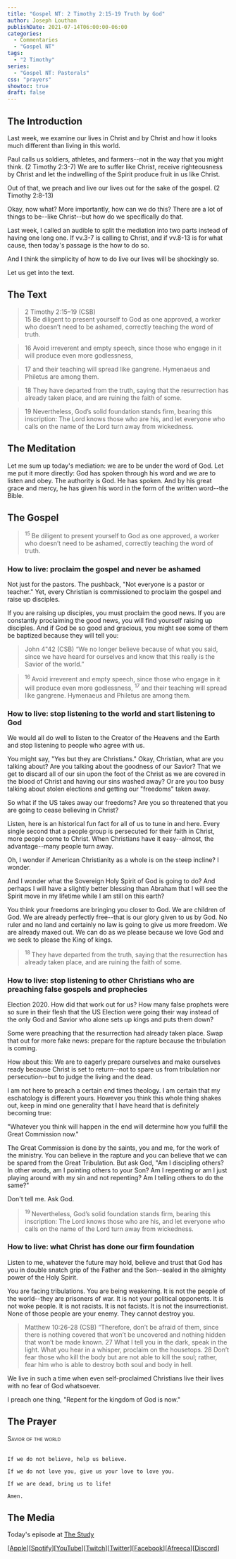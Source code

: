 ```yaml
---
title: "Gospel NT: 2 Timothy 2:15-19 Truth by God"
author: Joseph Louthan
publishDate: 2021-07-14T06:00:00-06:00
categories:
  - Commentaries
  - "Gospel NT"
tags:
  - "2 Timothy"
series:
  - "Gospel NT: Pastorals"
css: "prayers"
showtoc: true
draft: false
---
```

## The Introduction

Last week, we examine our lives in Christ and by Christ and how it looks much different than living in this world.

Paul calls us soldiers, athletes, and farmers--not in the way that you might think. (2 Timothy 2:3-7) We are to suffer like Christ, receive righteousness by Christ and let the indwelling of the Spirit produce fruit in us like Christ.

Out of that, we preach and live our lives out for the sake of the gospel. (2 Timothy 2:8-13)

Okay, now what? More importantly, how can we do this? There are a lot of things to be--like Christ--but how do we specifically do that.

Last week, I called an audible to split the mediation into two parts instead of having one long one. If vv.3-7 is calling to Christ, and if vv.8-13 is for what cause, then today's passage is the how to do so.

And I think the simplicity of how to do live our lives will be shockingly so.

Let us get into the text.

## The Text

>2 Timothy 2:15–19 (CSB)  
> 15  Be diligent to present yourself to God as one approved, a worker who doesn’t need to be ashamed, correctly teaching the word of truth. 

> 16  Avoid irreverent and empty speech, since those who engage in it will produce even more godlessness, 

> 17  and their teaching will spread like gangrene. Hymenaeus and Philetus are among them. 

> 18  They have departed from the truth, saying that the resurrection has already taken place, and are ruining the faith of some. 

> 19  Nevertheless, God’s solid foundation stands firm, bearing this inscription: The Lord knows those who are his, and let everyone who calls on the name of the Lord turn away from wickedness.

## The Meditation

Let me sum up today's mediation: we are to be under the word of God. Let me put it more directly: God has spoken through his word and we are to listen and obey. The authority is God. He has spoken. And by his great grace and mercy, he has given his word in the form of the written word--the Bible.

## The Gospel

><sup> 15 </sup> Be diligent to present yourself to God as one approved, a worker who doesn’t need to be ashamed, correctly teaching the word of truth.

### How to live: proclaim the gospel and never be ashamed

Not just for the pastors. The pushback, "Not everyone is a pastor or teacher." Yet, every Christian is commissioned to proclaim the gospel and raise up disciples.

If you are raising up disciples, you must proclaim the good news. If you are constantly proclaiming the good news, you will find yourself raising up disciples. And if God be so good and gracious, you might see some of them be baptized because they will tell you:

>John 4"42 (CSB) “We no longer believe because of what you said, since we have heard for ourselves and know that this really is the Savior of the world.”

><sup> 16 </sup> Avoid irreverent and empty speech, since those who engage in it will produce even more godlessness, <sup> 17 </sup> and their teaching will spread like gangrene. Hymenaeus and Philetus are among them. 

### How to live: stop listening to the world and start listening to God

We would all do well to listen to the Creator of the Heavens and the Earth and stop listening to people who agree with us.

You might say, "Yes but they are Christians." Okay, Christian, what are you talking about? Are you talking about the goodness of our Savior? That we get to discard all of our sin upon the foot of the Christ as we are covered in the blood of Christ and having our sins washed away? Or are you too busy talking about stolen elections and getting our "freedoms" taken away.

So what if the US takes away our freedoms? Are you so threatened that you are going to cease believing in Christ?

Listen, here is an historical fun fact for all of us to tune in and here. Every single second that a people group is persecuted for their faith in Christ, more people come to Christ. When Christians have it easy--almost, the advantage--many people turn away.

Oh, I wonder if American Christianity as a whole is on the steep incline? I wonder.

And I wonder what the Sovereign Holy Spirit of God is going to do? And perhaps I will have a slightly better blessing than Abraham that I will see the Spirit move in my lifetime while I am still on this earth?

You think your freedoms are bringing you closer to God. We are children of God. We are already perfectly free--that is our glory given to us by God. No ruler and no land and certainly no law is going to give us more freedom. We are already maxed out. We can do as we please because we love God and we seek to please the King of kings.

><sup> 18 </sup> They have departed from the truth, saying that the resurrection has already taken place, and are ruining the faith of some.

### How to live: stop listening to other Christians who are preaching false gospels and prophecies

Election 2020. How did that work out for us? How many false prophets were so sure in their flesh that the US Election were going their way instead of the only God and Savior who alone sets up kings and puts them down?

Some were preaching that the resurrection had already taken place. Swap that out for more fake news: prepare for the rapture because the tribulation is coming.

How about this: We are to eagerly prepare ourselves and make ourselves ready because Christ is set to return--not to spare us from tribulation nor persecution--but to judge the living and the dead.

I am not here to preach a certain end times theology. I am certain that my eschatology is different yours. However you think this whole thing shakes out, keep in mind one generality that I have heard that is definitely becoming true:

"Whatever you think will happen in the end will determine how you fulfill the Great Commission now."

The Great Commission is done by the saints, you and me, for the work of the ministry. You can believe in the rapture and you can believe that we can be spared from the Great Tribulation. But ask God, "Am I discipling others? In other words, am I pointing others to your Son? Am I repenting or am I just playing around with my sin and not repenting? Am I telling others to do the same?"

Don't tell me. Ask God.

><sup> 19 </sup> Nevertheless, God’s solid foundation stands firm, bearing this inscription: The Lord knows those who are his, and let everyone who calls on the name of the Lord turn away from wickedness.

### How to live: what Christ has done our firm foundation

Listen to me, whatever the future may hold, believe and trust that God has you in double snatch grip of the Father and the Son--sealed in the almighty power of the Holy Spirit.

You are facing tribulations. You are being weakening. It is not the people of the world--they are prisoners of war. It is not your political opponents. It is not woke people. It is not racists. It is not facists. It is not the insurrectionist. None of those people are your enemy. They cannot destroy you.

>Matthew 10:26-28 (CSB) “Therefore, don’t be afraid of them, since there is nothing covered that won’t be uncovered and nothing hidden that won’t be made known. 27 What I tell you in the dark, speak in the light. What you hear in a whisper, proclaim on the housetops. 28 Don’t fear those who kill the body but are not able to kill the soul; rather, fear him who is able to destroy both soul and body in hell.

We live in such a time when even self-proclaimed Christians live their lives with no fear of God whatsoever.

I preach one thing, "Repent for the kingdom of God is now."

## The Prayer

<div style="font-variant: small-caps;">
Savior of the world
</div>
&nbsp;

```text
If we do not believe, help us believe.

If we do not love you, give us your love to love you.

If we are dead, bring us to life!

Amen.
```

## The Media

Today's episode at [The Study](http://study.theologic.us/podcast/gospel-meditations-2-timothy-215-19-truth-by-god)

\[[Apple](https://podcasts.apple.com/us/podcast/the-study/id1557102127)\]\[[Spotify](https://open.spotify.com/show/0Xs5qsNvWePyRqcmtOTPkR)\]\[[YouTube](http://youtube.theologic.us)\]\[[Twitch](http://twitch.theologic.us)\]\[[Twitter](https://twitter.com/theologic_us)\]\[[Facebook](https://www.facebook.com/groups/462231051477464)\]\[[Afreeca](https://bj.afreecatv.com/theologicus)\]\[[Discord](http://discord.theologic.us)\]
